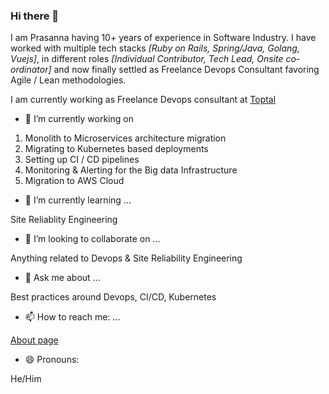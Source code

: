 ### Hi there 👋

<!--
**worldofprasanna/worldofprasanna** is a ✨ _special_ ✨ repository because its `README.md` (this file) appears on your GitHub profile.

Here are some ideas to get you started:

- 🔭 I’m currently working on ...
- 🌱 I’m currently learning ...
- 👯 I’m looking to collaborate on ...
- 🤔 I’m looking for help with ...
- 💬 Ask me about ...
- 📫 How to reach me: ...
- 😄 Pronouns: ...
- ⚡ Fun fact: ...
-->

I am Prasanna having 10+ years of experience in Software Industry. I have worked with multiple tech stacks *[Ruby on Rails, Spring/Java, Golang, Vuejs]*, in different roles *[Individual Contributor, Tech Lead, Onsite co-ordinator]* and now finally settled as Freelance Devops Consultant favoring Agile / Lean methodologies.

I am currently working as Freelance Devops consultant at [Toptal](https://www.toptal.com/resume/prasanna-venkataraman)

- 🔭 I’m currently working on

1. Monolith to Microservices architecture migration
2. Migrating to Kubernetes based deployments
3. Setting up CI / CD pipelines
4. Monitoring & Alerting for the Big data Infrastructure
5. Migration to AWS Cloud

- 🌱 I’m currently learning ...

Site Reliablity Engineering

- 👯 I’m looking to collaborate on ...

Anything related to Devops & Site Reliability Engineering

- 💬 Ask me about ...

Best practices around Devops, CI/CD, Kubernetes

- 📫 How to reach me: ...

[About page](https://worldofprasanna.in)

- 😄 Pronouns:

He/Him
